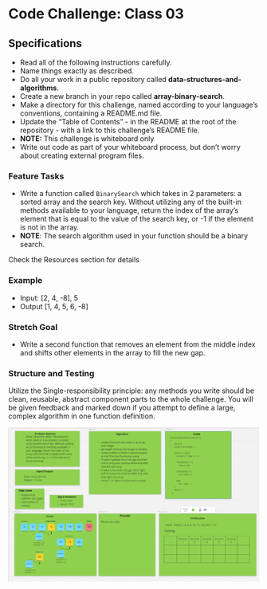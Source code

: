 # Code Challenge: Class 03

## Specifications

- Read all of the following instructions carefully.
- Name things exactly as described.
- Do all your work in a public repository called **data-structures-and-algorithms**.
- Create a new branch in your repo called **array-binary-search**.
- Make a directory for this challenge, named according to your language’s conventions, containing a README.md file.
- Update the “Table of Contents” - in the README at the root of the repository - with a link to this challenge’s README file.
- **NOTE:** This challenge is whiteboard only
- Write out code as part of your whiteboard process, but don’t worry about          creating external program files.

### Feature Tasks

- Write a function called `BinarySearch` which takes in 2 parameters: a sorted array and the search key. Without utilizing any of the built-in methods available to your language, return the index of the array’s element that is equal to the value of the search key, or -1 if the element is not in the array.
- **NOTE**: The search algorithm used in your function should be a binary search.

Check the Resources section for details
### Example

- Input: [2, 4, -8], 5
- Output [1, 4, 5, 6, -8]

### Stretch Goal

- Write a second function that removes an element from the middle index and shifts other elements in the array to fill the new gap.

### Structure and Testing

Utilize the Single-responsibility principle: any methods you write should be clean, reusable, abstract component parts to the whole challenge. You will be given feedback and marked down if you attempt to define a large, complex algorithm in one function definition.

![WhiteBoard](../assets/binarySearchJava.PNG)
